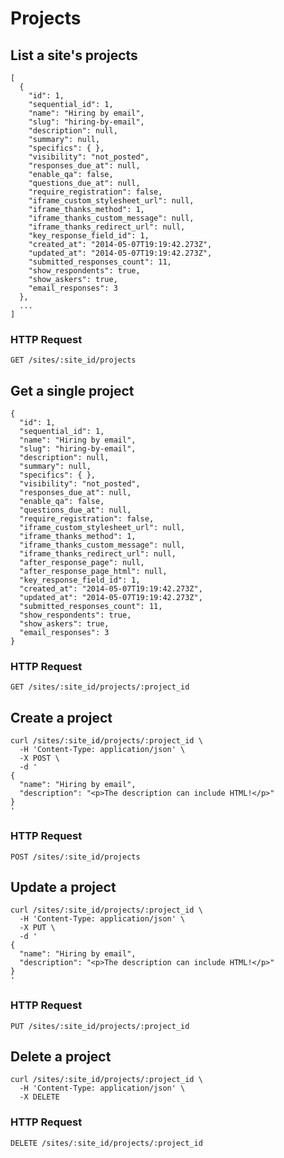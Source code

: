 # Projects

## List a site's projects

```shell
[
  {
    "id": 1,
    "sequential_id": 1,
    "name": "Hiring by email",
    "slug": "hiring-by-email",
    "description": null,
    "summary": null,
    "specifics": { },
    "visibility": "not_posted",
    "responses_due_at": null,
    "enable_qa": false,
    "questions_due_at": null,
    "require_registration": false,
    "iframe_custom_stylesheet_url": null,
    "iframe_thanks_method": 1,
    "iframe_thanks_custom_message": null,
    "iframe_thanks_redirect_url": null,
    "key_response_field_id": 1,
    "created_at": "2014-05-07T19:19:42.273Z",
    "updated_at": "2014-05-07T19:19:42.273Z",
    "submitted_responses_count": 11,
    "show_respondents": true,
    "show_askers": true,
    "email_responses": 3
  },
  ...
]
```

### HTTP Request
`GET /sites/:site_id/projects`

## Get a single project

```shell
{
  "id": 1,
  "sequential_id": 1,
  "name": "Hiring by email",
  "slug": "hiring-by-email",
  "description": null,
  "summary": null,
  "specifics": { },
  "visibility": "not_posted",
  "responses_due_at": null,
  "enable_qa": false,
  "questions_due_at": null,
  "require_registration": false,
  "iframe_custom_stylesheet_url": null,
  "iframe_thanks_method": 1,
  "iframe_thanks_custom_message": null,
  "iframe_thanks_redirect_url": null,
  "after_response_page": null,
  "after_response_page_html": null,
  "key_response_field_id": 1,
  "created_at": "2014-05-07T19:19:42.273Z",
  "updated_at": "2014-05-07T19:19:42.273Z",
  "submitted_responses_count": 11,
  "show_respondents": true,
  "show_askers": true,
  "email_responses": 3
}
```

### HTTP Request
`GET /sites/:site_id/projects/:project_id`

## Create a project

```shell
curl /sites/:site_id/projects/:project_id \
  -H 'Content-Type: application/json' \
  -X POST \
  -d '
{
  "name": "Hiring by email",
  "description": "<p>The description can include HTML!</p>"
}
'
```

### HTTP Request

`POST /sites/:site_id/projects`

## Update a project

```shell
curl /sites/:site_id/projects/:project_id \
  -H 'Content-Type: application/json' \
  -X PUT \
  -d '
{
  "name": "Hiring by email",
  "description": "<p>The description can include HTML!</p>"
}
'
```

### HTTP Request

`PUT /sites/:site_id/projects/:project_id`

## Delete a project

```shell
curl /sites/:site_id/projects/:project_id \
  -H 'Content-Type: application/json' \
  -X DELETE
```

### HTTP Request

`DELETE /sites/:site_id/projects/:project_id`
